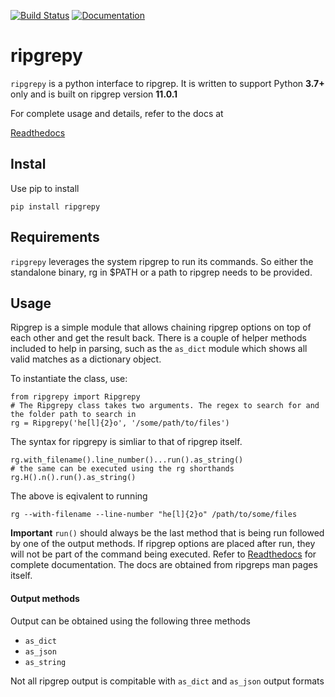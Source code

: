 [![Build Status](https://travis-ci.com/securisec/ripgrepy.svg?branch=master)](https://travis-ci.com/securisec/ripgrepy)
[![Documentation](https://img.shields.io/badge/docs-latest-brightgreen.svg)](http://ripgrepy.readthedocs.io/en/latest/)

# ripgrepy

`ripgrepy` is a python interface to ripgrep. 
It is written to support Python **3.7+** only and is built on ripgrep version **11.0.1**

For complete usage and details, refer to the docs at 

[Readthedocs](http://ripgrepy.readthedocs.io/en/latest/)

## Instal
Use pip to install
```
pip install ripgrepy
```

## Requirements
`ripgrepy` leverages the system ripgrep to run its commands. So either the standalone binary, rg in $PATH or a path to ripgrep needs to be provided. 

## Usage
Ripgrep is a simple module that allows chaining ripgrep options on top of each other and get the result back. There is a couple of helper methods included to help in parsing, such as the `as_dict` module which shows all valid matches as a dictionary object.

To instantiate the class, use:
```
from ripgrepy import Ripgrepy
# The Ripgrepy class takes two arguments. The regex to search for and the folder path to search in
rg = Ripgrepy('he[l]{2}o', '/some/path/to/files')
```

The syntax for ripgrepy is simliar to that of ripgrep itself. 
```
rg.with_filename().line_number()...run().as_string()
# the same can be executed using the rg shorthands
rg.H().n().run().as_string()
```
The above is eqivalent to running 
```
rg --with-filename --line-number "he[l]{2}o" /path/to/some/files
```
**Important** `run()` should always be the last method that is being run followed by one of the output methods. If ripgrep options are placed after run, they will not be part of the command being executed. Refer to [Readthedocs](http://ripgrepy.readthedocs.io/en/latest/) for complete documentation. The docs are obtained from ripgreps man pages itself.

#### Output methods
Output can be obtained using the following three methods
- `as_dict`
- `as_json`
- `as_string`

Not all ripgrep output is compitable with `as_dict` and `as_json` output formats